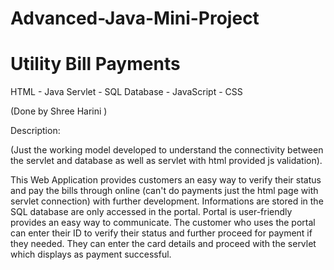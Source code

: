 # Advanced-Java-Mini-Project
# Utility Bill Payments
HTML - Java Servlet - SQL Database - JavaScript - CSS

(Done by Shree Harini )

Description:

(Just the working model developed to understand the connectivity between the servlet and database as well as servlet with html provided js validation).

  This Web Application provides customers an easy way to verify their status and pay the bills through online (can't do payments just the html page with servlet connection) with further development. Informations are stored in the SQL database are only accessed in the portal. Portal is user-friendly provides an easy way to communicate. The customer who uses the portal can enter their ID to verify their status and further proceed for payment if they needed. They can enter the card details and proceed with the servlet which displays as payment successful.
